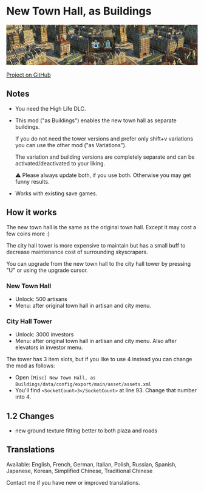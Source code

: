 # New Town Hall, as Buildings

![](./banner.png)

[Project on GitHub](https://github.com/jakobharder/anno-1800-jakobs-mods)

## Notes

- You need the High Life DLC.

- This mod ("as Buildings") enables the new town hall as separate buildings.

  If you do not need the tower versions and prefer only shift+v variations you can use the other mod ("as Variations").

  The variation and building versions are completely separate and can be activated/deactivated to your liking.

  ⚠ Please always update both, if you use both. Otherwise you may get funny results.

- Works with existing save games.

## How it works

The new town hall is the same as the original town hall. Except it may cost a few coins more :)

The city hall tower is more expensive to maintain but has a small buff to decrease maintenance cost of surrounding skyscrapers.

You can upgrade from the new town hall to the city hall tower by pressing "U" or using the upgrade cursor.

### New Town Hall

- Unlock: 500 artisans
- Menu: after original town hall in artisan and city menu.

### City Hall Tower

- Unlock: 3000 investors
- Menu: after original town hall in artisan and city menu. Also after elevators in investor menu.

The tower has 3 item slots, but if you like to use 4 instead you can change the mod as follows:
- Open `[Misc] New Town Hall, as Buildings/data/config/export/main/asset/assets.xml`
- You'll find `<SocketCount>3</SocketCount>` at line 93. Change that number into 4.

## 1.2 Changes

- new ground texture fitting better to both plaza and roads

## Translations

Available: English, French, German, Italian, Polish, Russian, Spanish, Japanese, Korean, Simplified Chinese, Traditional Chinese

Contact me if you have new or improved translations.
